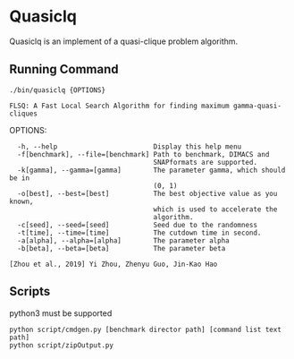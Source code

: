 # Quasiclq
Quasiclq is an implement of a quasi-clique problem algorithm.

## Running Command
```
./bin/quasiclq {OPTIONS}
```

    FLSQ: A Fast Local Search Algorithm for finding maximum gamma-quasi-cliques

  OPTIONS:

      -h, --help                        Display this help menu
      -f[benchmark], --file=[benchmark] Path to benchmark, DIMACS and
                                        SNAPformats are supported.
      -k[gamma], --gamma=[gamma]        The parameter gamma, which should be in
                                        (0, 1)
      -o[best], --best=[best]           The best objective value as you known,
                                        which is used to accelerate the
                                        algorithm.
      -c[seed], --seed=[seed]           Seed due to the randomness
      -t[time], --time=[time]           The cutdown time in second.
      -a[alpha], --alpha=[alpha]        The parameter alpha
      -b[beta], --beta=[beta]           The parameter beta

    [Zhou et al., 2019] Yi Zhou, Zhenyu Guo, Jin-Kao Hao

## Scripts
python3 must be supported
```
python script/cmdgen.py [benchmark director path] [command list text path]
python script/zipOutput.py
```